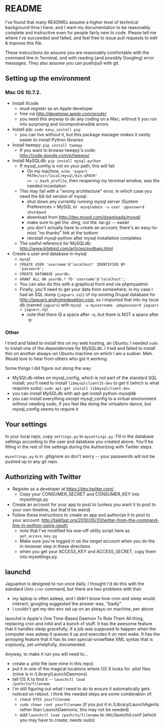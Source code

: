 # README

I've found that many READMEs assume a higher level of technical background thna I have, and I want my documentation to be reasonably complete and instructive even for people fairly new to code.  Please tell me where I've succeeded and failed, and feel free to issue pull requests to edit & improve this file.

These instructions do assume you are reasonably comfortable with the command line in Terminal, and with reading (and possibly Googling) error messages.  They also assume you can push/pull with git.

## Setting up the environment
### Mac OS 10.7.2.

* Install Xcode
    * must register as an Apple developer
    * free via http://developer.apple.com/xcode/
    * you need this anyway to do any coding on a Mac; without it you run into surprising and incomprehensible errors
* Install pip: <code>sudo easy_install pip</code>
    * you can live without it, but this package manager makes it vastly easier to install Python libraries
* Install tweepy: <code>pip install tweepy</code>
   * If you want to browse tweepy's code: http://code.google.com/p/tweepy/
* Install MySQLdb: <code>pip install mysql-python</code>
   * If mysql_config is not on your path, this will fail
      * On my machine, <code>echo 'export PATH=/usr/local/mysql/bin:$PATH' >> ~/.bash_profile</code>, then reopening my terminal window, was the needed incantation
   * This may fail with a "wrong architecture" error, in which case you need the 64-bit version of mysql:
      * shut down any currently running mysql server (System Preferences > MySQL or <code> mysqladmin -u user -ppassword shutdown</code>)
      * download from http://dev.mysql.com/downloads/mysql/
      * make sure to get the .dmg, not the .tar.gz -- easier
      * you don't actually have to create an account; there's an easy-to-miss "no thanks" link at the bottom
      * reinstall mysql-python after mysql installation completes
   * The useful reference for MySQLdb: http://www.kitebird.com/articles/pydbapi.html
* Create a user and database in mysql
   * <code>mysql</code>
   * <code>CREATE USER 'username'@'localhost' IDENTIFIED BY 'password';</code>
   * <code>CREATE DATABASE yourdb;</code>
   * <code>GRANT ALL ON yourdb.* TO 'username'@'localhost';</code>
   * You can also do this with a graphical front end via phpmyadmin
   * Finally, you'll need to get your data from somewhere; in my case I had an SQL dump (<code>jaguars.sql</code>) of my existing Drupal database for http://jaguars.andromedayelton.com, so I imported that into my local db (named <code>jaguars</code>) with <code>mysql -u myusername -pmypassword jaguars < jaguars.sql</code>
      * note that there IS a space after -u, but there is NOT a space after -p

### Other

I tried and failed to install this on my web hosting, an Ubuntu; I needed <code>sudo</code> to install one of the dependencies for MySQLdb.  I tried and failed to install this on another always-on Ubuntu machine on which I am a sudoer.  Meh.  Would love to hear from others who got it working.

Some things I did figure out along the way:

* MySQLdb relies on mysql_config, which is _not_ part of the standard SQL install; you'll need to install <code>libmysqlclient15-dev</code> to get it (which is what requires sudo): <code>sudo apt-get install libmysqlclient-dev</code>
* you can install MySQLdb with <sudo>apt-get install python-mysqldb</code>
* you can install everything _except_ mysql_config to a virtual environment without needing sudo, if you feel like doing the virtualenv dance, but mysql_config seems to require it

## Your settings
In your local repo, copy <code>settings.py</code> to <code>mysettings.py</code>.  Fill in the database settings according to the user and database you created above.  You'll be filling in the rest of the settings during the Authorizing with Twitter steps.

<code>mysettings.py</code> is in .gitignore so don't worry -- your passwords will not be pushed up to any git repo.

## Authorizing with Twitter
* Register as a developer at https://dev.twitter.com/ .
   * Copy your CONSUMER_SECRET and CONSUMER_KEY into mysettings.py
* Create an account for your app to post to (unless you want it to post to your own timeline, but that'd be weird)
* Follow these instructions to create an app and authorize it to post to your account: http://talkfast.org/2010/05/31/twitter-from-the-command-line-in-python-using-oauth
   * note that I've modified his one-off utility script here as <code>get_access_key.py</code>
   * Make sure you're logged in _as the target account_ when you do the in-browser step in these directions
   * when you get your ACCESS_KEY and ACCESS_SECRET, copy them into mysettings.py.

## launchd
Jaguarbot is designed to run once daily.  I thought I'd do this with the standard Unix <code>cron</code> command, but there are two problems with that:
* my laptop is often asleep, and I didn't know how cron and sleep would interact; googling suggested the answer was, "badly"
* I couldn't get my dev env set up on an always-on machine, per above

launchd is Apple's One Time-Based Daemon To Rule Them All thing, replacing cron and initd and a bunch of stuff.  It has the awesome feature that it handles sleep gracefully; if a job was supposed to happen when the computer was asleep it queues it up and executes it on next wake.  It has the annoying feature that it has its own special-snowflake XML syntax that is copiously, yet unhelpfully, documented.

Anyway, to make it run you will need to...
* create a .plist file (see mine in this repo)
* put it in one of the magical locations where OS X looks for .plist files (mine is in /Library/LaunchDaemons)
* tell OS X to find it -- <code>launchctl load /path/to/filename</code>
* I'm still figuring out what I need to do to ensure it automatically gets noticed on reboot.  I think the needed steps are some combination of:
   * <code>chmod 0755 yourfilename</code>
   * <code>sudo chown root yourfilename</code> (if you put it in /Library/LaunchAgents rather than LaunchDaemons, this may not be needed)
   * add <code>launchctl load /path/to/filename</code> to /etc/launchd.conf (which you may have to create; needs sudo) 
